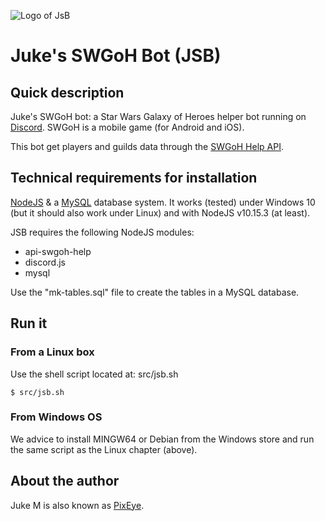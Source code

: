 ![Logo of JsB](Assets/Maul-s-eye_128x128.jpg)

# Juke's SWGoH Bot (JSB)

## Quick description

Juke's SWGoH bot: a Star Wars Galaxy of Heroes helper bot running on [Discord](https://discordapp.com/). SWGoH is a mobile game (for Android and iOS).

This bot get players and guilds data through the [SWGoH Help API](https://api.swgoh.help/).

## Technical requirements for installation

[NodeJS](https://nodejs.org/en/) & a [MySQL](https://dev.mysql.com/) database system.
It works (tested) under Windows 10 (but it should also work under Linux) and with NodeJS v10.15.3 (at least).

JSB requires the following NodeJS modules:

* api-swgoh-help
* discord.js
* mysql

Use the "mk-tables.sql" file to create the tables in a MySQL database.

## Run it

### From a Linux box

Use the shell script located at: src/jsb.sh

    $ src/jsb.sh

### From Windows OS

We advice to install MINGW64 or Debian from the Windows store and run the same script as the Linux chapter (above).

## About the author

Juke M is also known as [PixEye](http://pixeye.net).
